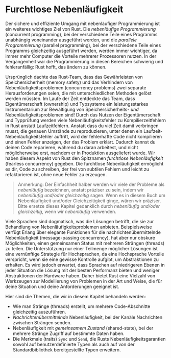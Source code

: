 # Furchtlose Nebenläufigkeit

Der sichere und effiziente Umgang mit nebenläufiger Programmierung ist ein
weiteres wichtiges Ziel von Rust. Die _nebenläufige Programmierung_ (concurrent
programming), bei der verschiedene Teile eines Programms unabhängig voneinander
ausgeführt werden, und die _parallele Programmierung_ (parallel programming),
bei der verschiedene Teile eines Programms gleichzeitig ausgeführt werden,
werden immer wichtiger, da immer mehr Computer die Vorteile mehrerer
Prozessoren nutzen. In der Vergangenheit war die Programmierung in diesen
Bereichen schwierig und fehleranfällig: Rust hofft, das ändern zu können.

Ursprünglich dachte das Rust-Team, dass das Gewährleisten von
Speichersicherheit (memory safety) und das Verhindern von
Nebenläufigkeitsproblemen (concurrency problems) zwei separate
Herausforderungen seien, die mit unterschiedlichen Methoden gelöst werden
müssten. Im Laufe der Zeit entdeckte das Team, dass Eigentümerschaft
(ownership) und Typsysteme ein leistungsstarkes Instrumentarium zur Bewältigung
von Speichersicherheits- _und_ Nebenläufigkeitsproblemen sind! Durch das Nutzen
der Eigentümerschaft und Typprüfung werden viele Nebenläufigkeitsfehler zu
Kompilierzeitfehlern in Rust anstatt Laufzeitfehlern. Anstatt dass du viel Zeit
damit verbringen musst, die genauen Umstände zu reproduzieren, unter denen ein
Laufzeit-Nebenläufigkeitsfehler auftritt, wird der fehlerhafte Code nicht
kompilieren und einen Fehler anzeigen, der das Problem erklärt. Dadurch kannst
du deinen Code reparieren, während du daran arbeitest, und nicht möglicherweise
erst, nachdem er in Produktion ausgeliefert wurde. Wir haben diesem Aspekt von
Rust den Spitznamen _furchtlose Nebenläufigkeit_ (fearless concurrency)
gegeben. Die furchtlose Nebenläufigkeit ermöglicht es dir, Code zu schreiben,
der frei von subtilen Fehlern und leicht zu refaktorieren ist, ohne neue
Fehler zu erzeugen.

> Anmerkung: Der Einfachheit halber werden wir viele der Probleme als
> _nebenläufig_ bezeichnen, anstatt präziser zu sein, indem wir _nebenläufig
> und/oder gleichzeitig_ sagen. Wenn es in diesem Buch um Nebenläufigkeit
> und/oder Gleichzeitigkeit ginge, wären wir präziser. Bitte ersetze dieses
> Kapitel gedanklich durch _nebenläufig und/oder gleichzeitig_, wenn wir
> _nebenläufig_ verwenden.

Viele Sprachen sind dogmatisch, was die Lösungen betrifft, die sie zur
Behandlung von Nebenläufigkeitsproblemen anbieten. Beispielsweise verfügt
Erlang über elegante Funktionen für die nachrichtenübermittelnde
Nebenläufigkeit (message-passing concurrency), hat aber nur obskure
Möglichkeiten, einen gemeinsamen Status mit mehreren Strängen (threads) zu
teilen. Die Unterstützung nur einer Teilmenge möglicher Lösungen ist eine
vernünftige Strategie für Hochsprachen, da eine Hochsprache Vorteile
verspricht, wenn sie eine gewisse Kontrolle aufgibt, um Abstraktionen zu
erhalten. Es wird jedoch erwartet, dass Sprachen auf niedrigeren Ebenen in
jeder Situation die Lösung mit der besten Performanz bieten und weniger
Abstraktionen der Hardware haben. Daher bietet Rust eine Vielzahl von
Werkzeugen zur Modellierung von Problemen in der Art und Weise, die für deine
Situation und deine Anforderungen geeignet ist.

Hier sind die Themen, die wir in diesem Kapitel behandeln werden:

- Wie man Stränge (threads) erstellt, um mehrere Code-Abschnitte gleichzeitig
  auszuführen.
- _Nachrichtenübermittelnde_ Nebenläufigkeit, bei der Kanäle Nachrichten
  zwischen Strängen senden.
- Nebenläufigkeit mit _gemeinsamem Zustand_ (shared-state), bei der mehrere
  Stränge Zugriff auf bestimmte Daten haben.
- Die Merkmale (traits) `Sync` und `Send`, die Rusts Nebenläufigkeitsgarantien
  sowohl auf benutzerdefinierte Typen als auch auf von der Standardbibliothek
  bereitgestellte Typen erweitern.
